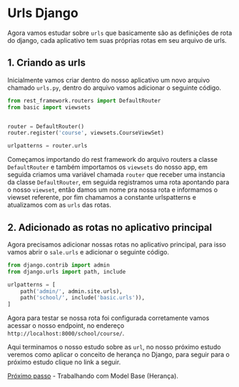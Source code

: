 # Urls Django

Agora vamos estudar sobre `urls` que basicamente são as definições de rota do django, cada aplicativo tem suas próprias rotas em seu arquivo de urls.

## 1. Criando as urls

Inicialmente vamos criar dentro do nosso aplicativo um novo arquivo chamado `urls.py`, dentro do arquivo vamos adicionar o seguinte código.

```py
from rest_framework.routers import DefaultRouter
from basic import viewsets


router = DefaultRouter()
router.register('course', viewsets.CourseViewSet)

urlpatterns = router.urls

```

Começamos importando do rest framework do arquivo routers a classe `DefaultRouter` e também importamos os `viewsets` do nosso app, em seguida criamos uma variável chamada `router` que receber uma instancia da classe `DefaultRouter`, em seguida registramos uma rota apontando para o nosso `viewset`, então damos um nome pra nossa rota e informamos o viewset referente, por fim chamamos a constante urlspatterns e atualizamos com as `urls` das rotas.

## 2. Adicionado as rotas no aplicativo principal

Agora precisamos adicionar nossas rotas no aplicativo principal, para isso vamos abrir o `sale.urls` e adicionar o seguinte código.

```py
from django.contrib import admin
from django.urls import path, include

urlpatterns = [
    path('admin/', admin.site.urls),
    path('school/', include('basic.urls')),
]
```

Agora para testar se nossa rota foi configurada corretamente vamos acessar o nosso endpoint, no endereço `http://localhost:8000/school/course/`.

Aqui terminamos o nosso estudo sobre as `url`, no nosso próximo estudo veremos como aplicar o conceito de herança no Django, para seguir para o próximo estudo clique no link a seguir.

[Próximo passo](./model_base.MD) - Trabalhando com Model Base (Herança).